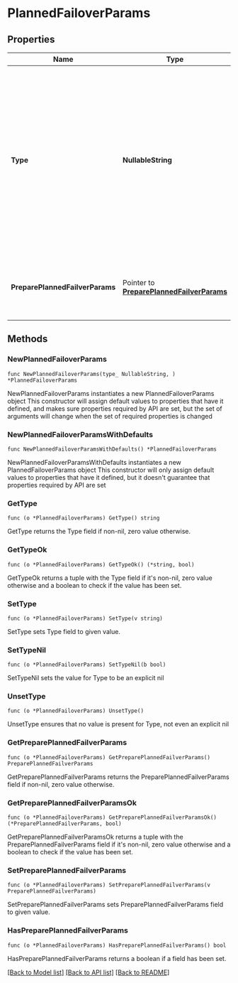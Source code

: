 # PlannedFailoverParams

## Properties

Name | Type | Description | Notes
------------ | ------------- | ------------- | -------------
**Type** | **NullableString** | Spcifies the planned failover type.&lt;br&gt; &#39;Prepare&#39; indicates this is a preparation for failover.&lt;br&gt; &#39;Finalize&#39; indicates this is finalization of failover. After this is done, the view can be used as source view. | 
**PreparePlannedFailverParams** | Pointer to [**PreparePlannedFailverParams**](PreparePlannedFailverParams.md) | Specifies parameters of preparation of a planned failover. | [optional] 

## Methods

### NewPlannedFailoverParams

`func NewPlannedFailoverParams(type_ NullableString, ) *PlannedFailoverParams`

NewPlannedFailoverParams instantiates a new PlannedFailoverParams object
This constructor will assign default values to properties that have it defined,
and makes sure properties required by API are set, but the set of arguments
will change when the set of required properties is changed

### NewPlannedFailoverParamsWithDefaults

`func NewPlannedFailoverParamsWithDefaults() *PlannedFailoverParams`

NewPlannedFailoverParamsWithDefaults instantiates a new PlannedFailoverParams object
This constructor will only assign default values to properties that have it defined,
but it doesn't guarantee that properties required by API are set

### GetType

`func (o *PlannedFailoverParams) GetType() string`

GetType returns the Type field if non-nil, zero value otherwise.

### GetTypeOk

`func (o *PlannedFailoverParams) GetTypeOk() (*string, bool)`

GetTypeOk returns a tuple with the Type field if it's non-nil, zero value otherwise
and a boolean to check if the value has been set.

### SetType

`func (o *PlannedFailoverParams) SetType(v string)`

SetType sets Type field to given value.


### SetTypeNil

`func (o *PlannedFailoverParams) SetTypeNil(b bool)`

 SetTypeNil sets the value for Type to be an explicit nil

### UnsetType
`func (o *PlannedFailoverParams) UnsetType()`

UnsetType ensures that no value is present for Type, not even an explicit nil
### GetPreparePlannedFailverParams

`func (o *PlannedFailoverParams) GetPreparePlannedFailverParams() PreparePlannedFailverParams`

GetPreparePlannedFailverParams returns the PreparePlannedFailverParams field if non-nil, zero value otherwise.

### GetPreparePlannedFailverParamsOk

`func (o *PlannedFailoverParams) GetPreparePlannedFailverParamsOk() (*PreparePlannedFailverParams, bool)`

GetPreparePlannedFailverParamsOk returns a tuple with the PreparePlannedFailverParams field if it's non-nil, zero value otherwise
and a boolean to check if the value has been set.

### SetPreparePlannedFailverParams

`func (o *PlannedFailoverParams) SetPreparePlannedFailverParams(v PreparePlannedFailverParams)`

SetPreparePlannedFailverParams sets PreparePlannedFailverParams field to given value.

### HasPreparePlannedFailverParams

`func (o *PlannedFailoverParams) HasPreparePlannedFailverParams() bool`

HasPreparePlannedFailverParams returns a boolean if a field has been set.


[[Back to Model list]](../README.md#documentation-for-models) [[Back to API list]](../README.md#documentation-for-api-endpoints) [[Back to README]](../README.md)


